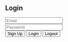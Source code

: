 <!DOCTYPE html>
<html>
<head>
  <title>Firebase Login</title>
</head>
<body>
  <h2>Login</h2>
  <input type="email" id="email" placeholder="Email" /><br />
  <input type="password" id="password" placeholder="Password" /><br />
  <button onclick="signup()">Sign Up</button>
  <button onclick="login()">Login</button>
  <button onclick="logout()">Logout</button>

  <script src="https://www.gstatic.com/firebasejs/10.12.2/firebase-app-compat.js"></script>
  <script src="https://www.gstatic.com/firebasejs/10.12.2/firebase-auth-compat.js"></script>

  <script>
    // 🔧 Your Firebase config here (from Firebase Console)
    const firebaseConfig = {
      apiKey: "AIza....",
      authDomain: "your-app.firebaseapp.com",
      projectId: "your-app-id",
      appId: "1:xxxx:web:xxxx"
    };

    // 🔌 Initialize Firebase
    firebase.initializeApp(firebaseConfig);
    const auth = firebase.auth();

    // 🧑‍💻 SignUp function
    function signup() {
      const email = document.getElementById("email").value;
      const password = document.getElementById("password").value;
      auth.createUserWithEmailAndPassword(email, password)
        .then(userCredential => {
          alert("Signed up as: " + userCredential.user.email);
        })
        .catch(error => alert(error.message));
    }

    // 🔑 Login function
    function login() {
      const email = document.getElementById("email").value;
      const password = document.getElementById("password").value;
      auth.signInWithEmailAndPassword(email, password)
        .then(userCredential => {
          alert("Logged in as: " + userCredential.user.email);
        })
        .catch(error => alert(error.message));
    }

    // 🚪 Logout function
    function logout() {
      auth.signOut().then(() => {
        alert("Signed out");
      });
    }

    // 📡 Monitor auth state
    auth.onAuthStateChanged(user => {
      if (user) {
        console.log("Logged in:", user.email);
      } else {
        console.log("Logged out");
      }
    });
  </script>
</body>
</html>



<!-- Firebase core -->
<script src="https://www.gstatic.com/firebasejs/10.12.2/firebase-app-compat.js"></script>
<script src="https://www.gstatic.com/firebasejs/10.12.2/firebase-auth-compat.js"></script>

<script>
  const firebaseConfig = {
    apiKey: "AIza....", // 👉 Copy this from your Firebase console
    authDomain: "your-app.firebaseapp.com",
    projectId: "your-project-id",
    appId: "1:xxxx:web:xxxxxx",
  };

  firebase.initializeApp(firebaseConfig);
  const auth = firebase.auth();
</script>